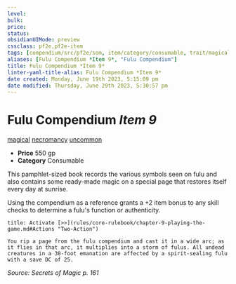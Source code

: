 ```yaml
---
level:
bulk:
price:
status:
obsidianUIMode: preview
cssclass: pf2e,pf2e-item
tags: [compendium/src/pf2e/som, item/category/consumable, trait/magical, trait/necromancy, trait/uncommon]
aliases: [Fulu Compendium *Item 9*, "Fulu Compendium"]
title: Fulu Compendium *Item 9*
linter-yaml-title-alias: Fulu Compendium *Item 9*
date created: Monday, June 19th 2023, 5:15:09 pm
date modified: Thursday, June 29th 2023, 5:30:57 pm
---
```


# Fulu Compendium *Item 9*

[magical](rules/traits/magical.md) [necromancy](rules/traits/necromancy.md) [uncommon](rules/traits/uncommon.md)  

- **Price** 550 gp
- **Category** Consumable

This pamphlet-sized book records the various symbols seen on fulu and also contains some ready-made magic on a special page that restores itself every day at sunrise.

Using the compendium as a reference grants a +2 item bonus to any skill checks to determine a fulu's function or authenticity.

```ad-embed-ability
title: Activate [>>](rules/core-rulebook/chapter-9-playing-the-game.md#Actions "Two-Action")

You rip a page from the fulu compendium and cast it in a wide arc; as it flies in that arc, it multiplies into a storm of fulus. All undead creatures in a 30-foot emanation are affected by a spirit-sealing fulu with a save DC of 25.
```

*Source: Secrets of Magic p. 161*
